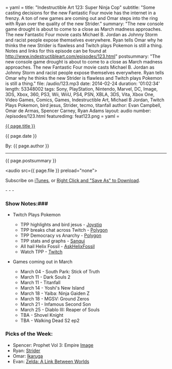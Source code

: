 = yaml =
title: "Indestructible Art 123: Super Ninja Cop"
subtitle: "Some casting decisions for the new Fantastic Four movie has the internet in a frenzy. A ton of new games are coming out and Omar steps into the ring with Ryan over the quality of the new Strider."
summary: "The new console game drought is about to come to a close as March madness approaches. The new Fantastic Four movie casts Michael B. Jordan as Johnny Storm and racist people expose themselves everywhere. Ryan tells Omar why he thinks the new Strider is flawless and Twitch plays Pokemon is still a thing. Notes and links for this episode can be found at http://www.indestructibleart.com/episodes/123.html"
postsummary: "The new console game drought is about to come to a close as March madness approaches. The new Fantastic Four movie casts Michael B. Jordan as Johnny Storm and racist people expose themselves everywhere. Ryan tells Omar why he thinks the new Strider is flawless and Twitch plays Pokemon is still a thing."
file: /audio/123.mp3
date: 2014-02-24
duration: '01:02:34'
length: 53348002
tags: Sony, PlayStation, Nintendo, Marvel, DC, Image, 3DS, Xbox, 360, PS3, Wii, WiiU, PS4, PSN, XBLA, 3DS, Vita, Xbox One, Video Games, Comics, Games, Indestructible Art, Michael B Jordan, Twitch Plays Pokemon, bird jesus, Strider, tecmo, titanfall
author: Evan Campbell, Omar de Armas, Spencer Carney, Ryan Adams
layout: audio
number: /episodes/123.html
featuredimg: feat123.png
= yaml =

<a href="{{ page.url }}" class='postTitleLink'><p class='postTitle'>{{ page.title }}</p></a>
<p class='postPublished'>{{ page.date }}</p>
<p class='postAuthor'>By: {{ page.author }}</p>
<hr>

<p class='podcastSummary'>{{ page.postsummary }}</p>

<audio src={{ page.file }} preload="none"></audio>
<p class='subLinks'>Subscribe on <a href='http://bit.ly/iapodcast'>iTunes</a>, or <a href={{ page.file }}>Right Click and "Save As" to Download</a>.</p>
- - -

### Show Notes:###
* Twitch Plays Pokemon
    * TPP highlights and bird jesus - [Joystiq](http://www.joystiq.com/2014/02/22/twitch-plays-pokemon-its-history-highlights-and-bird-jesus/#continued)
    * TPP breaks chat across Twitch - [Polygon](http://www.polygon.com/2014/2/20/5429380/twitch-plays-pokemon-causing-chat-problems-across-the-service)
    * TPP Democracy vs Anarchy - [Polygon](http://www.polygon.com/2014/2/20/5428398/twitch-plays-pokemon-democracy-vs-anarchy)
    * TPP stats and graphs - [Sanqui](http://sanqui.rustedlogic.net/etc/tpp/)
    * All hail Helix Fossil - [AskHelixFossil](http://askhelixfossil.com/)
    * Watch TPP - [Twitch](http://www.twitch.tv/xkeeper_)

* Games coming out in March
    * March 04 - South Park: Stick of Truth
    * March 11 - Dark Souls 2
    * March 11 - Titanfall
    * March 14 - Yoshi's New Island
    * March 18 - Yaiba: Ninja Gaiden Z
    * March 18 - MGSV: Ground Zeros
    * March 21 - Infamous Second Son
    * March 25 - Diablo III: Reaper of Souls
    * TBA - Shovel Knight
    * TBA - Walking Dead S2 ep2


### Picks of the Week: ###
* Spencer: Prophet Vol 3: Empire [Image](http://www.imagecomics.com/comics/releases/prophet-vol.-3-empire-tp)
* Ryan: [Strider](http://us.playstation.com/ps4/games/strider-ps4.html)
* Omar: [Ikaruga](http://store.steampowered.com/app/253750/)
* Evan: [Zelda: A Link Between Worlds](http://www.amazon.com/The-Legend-Zelda-Between-nintendo-3ds/dp/B00GANWVJE/ref=sr_1_1?ie=UTF8&qid=1393276780&sr=8-1&keywords=a+link+between+world)

